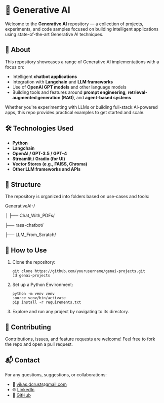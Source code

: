 
# 🧠 Generative AI

Welcome to the **Generative AI** repository — a collection of projects, experiments, and code samples focused on building intelligent applications using state-of-the-art Generative AI techniques.

## 🚀 About

This repository showcases a range of Generative AI implementations with a focus on:

- Intelligent **chatbot applications**
- Integration with **Langchain** and **LLM frameworks**
- Use of **OpenAI GPT models** and other language models
- Building tools and features around **prompt engineering**, **retrieval-augmented generation (RAG)**, and **agent-based systems**

Whether you're experimenting with LLMs or building full-stack AI-powered apps, this repo provides practical examples to get started and scale.

## 🛠️ Technologies Used

- **Python**
- **Langchain**
- **OpenAI / GPT-3.5 / GPT-4**
- **Streamlit / Gradio (for UI)**
- **Vector Stores (e.g., FAISS, Chroma)**
- **Other LLM frameworks and APIs**

## 📁 Structure

The repository is organized into folders based on use-cases and tools:

GenerativeAI-/

│
├── Chat_With_PDFs/

├── rasa-chatbot/

├── LLM_From_Scratch/

## 🧪 How to Use

1. Clone the repository:
   
   ```
   git clone https://github.com/yourusername/genai-projects.git
   cd genai-projects
   ```

2. Set up a Python Environment:

	```
	python -m venv venv
	source venv/bin/activate
	pip install -r requirements.txt
	```

3. Explore and run any project by navigating to its directory.


## 🤝 Contributing

Contributions, issues, and feature requests are welcome! Feel free to fork the repo and open a pull request.

## 📬 Contact

For any questions, suggestions, or collaborations:
- 📧 vikas.dcrust@gmail.com
- 🌐 [LinkedIn](https://linkedin.com/in/vikas-garg-9718622196)
- 🐙 [GitHub](https://github.com/VikasGarg-Dir)